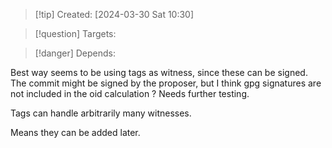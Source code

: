 
>[!tip] Created: [2024-03-30 Sat 10:30]

>[!question] Targets: 

>[!danger] Depends: 

Best way seems to be using tags as witness, since these can be signed.
The commit might be signed by the proposer, but I think gpg signatures are not included in the oid calculation ?  Needs further testing.

Tags can handle arbitrarily many witnesses.

Means they can be added later.